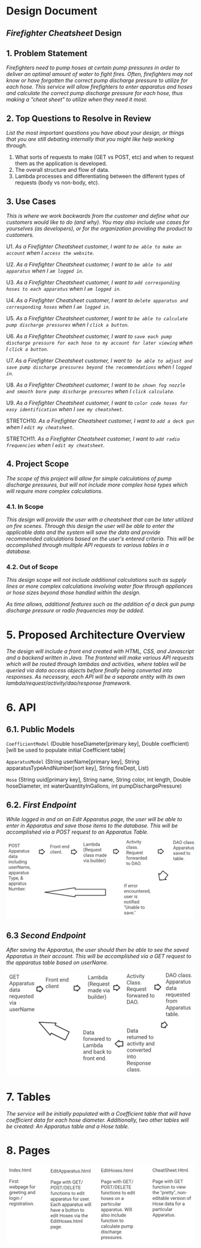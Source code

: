 # Design Document

## _Firefighter Cheatsheet_ Design

## 1. Problem Statement

_Firefighters need to pump hoses at certain pump pressures in order to deliver an optimal amount of water to fight fires. Often, firefighters may not know or have forgotten the correct pump discharge pressure to utilize for each hose. This service will allow firefighters to enter apparatus and hoses and calculate the correct pump discharge pressure for each hose, thus making a “cheat sheet” to utilize when they need it most._

## 2. Top Questions to Resolve in Review

_List the most important questions you have about your design, or things that you are still debating internally that you might like help working through._

1. What sorts of requests to make (GET vs POST, etc) and when to request them as the application is developed.
2. The overall structure and flow of data.
3. Lambda processes and differentiating between the different types of requests (body vs non-body, etc).

## 3. Use Cases

_This is where we work backwards from the customer and define what our customers would like to do (and why). You may also include use cases for yourselves (as developers), or for the organization providing the product to customers._

U1. _As a Firefighter Cheatsheet customer, I want to `be able to make an account` when I `access the website`._

U2. _As a Firefighter Cheatsheet customer, I want to `be able to add apparatus` when I `am logged in`._

U3. _As a Firefighter Cheatsheet customer, I want to `add corresponding hoses to each apparatus` when I `am logged in`._

U4. _As a Firefighter Cheatsheet customer, I want to `delete apparatus and corresponding hoses` when I `am logged in`._

U5. _As a Firefighter Cheatsheet customer, I want to `be able to calculate pump discharge pressures` when I `click a button`._

U6. _As a Firefighter Cheatsheet customer, I want to `save each pump discharge pressure for each hose to my account for later viewing` when I `click a button`._

U7. _As a Firefighter Cheatsheet customer, I want to ` be able to adjust and save pump discharge pressures beyond the recommendations` when I `logged in`._

U8. _As a Firefighter Cheatsheet customer, I want to `be shown fog nozzle and smooth bore pump discharge pressures` when I `click calculate`._

U9. _As a Firefighter Cheatsheet customer, I want to `color code hoses for easy identification` when I `see my cheatsheet`._

STRETCH10. _As a Firefighter Cheatsheet customer, I want to `add a deck gun` when I `edit my cheatsheet`._

STRETCH11. _As a Firefighter Cheatsheet customer, I want to `add radio frequencies` when I `edit my cheatsheet`._

## 4. Project Scope

_The scope of this project will allow for simple calculations of pump discharge pressures, but will not include more complex hose types which will require more complex calculations._

### 4.1. In Scope

_This design will provide the user with a cheatsheet that can be later utilized on fire scenes. Through this design the user will be able to enter the applicable data and the system will save the data and provide recommended calculations based on the user's entered criteria. This will be accomplished through multiple API requests to various tables in a database._

### 4.2. Out of Scope

_This design scope will not include additional calculations such as supply lines or more complex calculations involving water flow through appliances or hose sizes beyond those handled within the design._

_As time allows, additional features such as the addition of a deck gun pump discharge pressure or radio frequencies may be added._

# 5. Proposed Architecture Overview

_The design will include a front end created with HTML, CSS, and Javascript and a backend written in Java. The frontend will make various API requests which will be routed through lambdas and activities, where tables will be queried via data access objects before finally being converted into responses. As necessary, each API will be a separate entity with its own lambda/request/activity/dao/response framework._

# 6. API

## 6.1. Public Models

`CoefficientModel` (Double hoseDiameter[primary key], Double coefficient) [will be used to populate initial Coefficient table]

`ApparatusModel` (String userName[primary key], String apparatusTypeAndNumber[sort key], String fireDept, List<Hose>)

`Hose` (String uuid[primary key], String name, String color, int length, Double hoseDiameter, int waterQuantityInGallons, int pumpDischargePressure)

## 6.2. _First Endpoint_

_While logged in and on an Edit Apparatus page, the user will be able to enter in Apparatus and save those items to the database. This will be accomplished via a POST request to an Apparatus Table._

<img src="../resources/images/postSaveApparatus.PNG">

## 6.3 _Second Endpoint_

_After saving the Apparatus, the user should then be able to see the saved Apparatus in their account. This will be accomplished via a GET request to the apparatus table based on userName._

<img src="../resources/images/getApparatusData.PNG">

# 7. Tables

_The service will be initially populated with a Coefficient table that will have coefficient data for each hose diameter. Additionally, two other tables will be created: An Apparatus table and a Hose table._

# 8. Pages

<img src="../resources/images/webpages.PNG">
